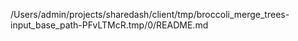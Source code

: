 /Users/admin/projects/sharedash/client/tmp/broccoli_merge_trees-input_base_path-PFvLTMcR.tmp/0/README.md
